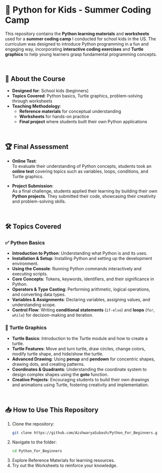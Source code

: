 # 🐍 Python for Kids - Summer Coding Camp  

This repository contains the **Python learning materials** and **worksheets** used for a **summer coding camp** I conducted for school kids in the US. The curriculum was designed to introduce Python programming in a fun and engaging way, incorporating **interactive coding exercises** and **Turtle graphics** to help young learners grasp fundamental programming concepts.  

<br />

## 📌 About the Course  

- **Designed for**: School kids (beginners)  
- **Topics Covered**: Python basics, Turtle graphics, problem-solving through worksheets  
- **Teaching Methodology**:  
  - **Reference materials** for conceptual understanding  
  - **Worksheets** for hands-on practice  
  - **Final project** where students built their own Python applications  

<br />

## 🏆 Final Assessment  

- **Online Test**:  
  To evaluate their understanding of Python concepts, students took an **online test** covering topics such as variables, loops, conditions, and Turtle graphics.  

- **Project Submission**:  
  As a final challenge, students applied their learning by building their own **Python projects**. They submitted their code, showcasing their creativity and problem-solving skills.  

<br />

## 🛠 Topics Covered  

### ✅ Python Basics  
- **Introduction to Python**: Understanding what Python is and its uses.  
- **Installation & Setup**: Installing Python and setting up the development environment.  
- **Using the Console**: Running Python commands interactively and executing scripts.  
- **Core Concepts**: Tokens, keywords, identifiers, and their significance in Python.  
- **Operators & Type Casting**: Performing arithmetic, logical operations, and converting data types.  
- **Variables & Assignments**: Declaring variables, assigning values, and understanding scope.  
- **Control Flow**: Writing **conditional statements** (`if-else`) and **loops** (`for`, `while`) for decision-making and iteration.   

### 🎨 Turtle Graphics  
- **Turtle Basics**: Introduction to the Turtle module and how to create a turtle.  
- **Turtle Features**: Move and turn turtle, draw circles, change colors, modify turtle shape, and hide/show the turtle.  
- **Advanced Drawing**: Using **penup** and **pendown** for concentric shapes, drawing dots, and creating patterns.  
- **Coordinates & Quadrants**: Understanding the coordinate system to design complex shapes using the **goto** function.  
- **Creative Projects**: Encouraging students to build their own drawings and animations using Turtle, fostering creativity and implementation.  


<br />

## 📥 How to Use This Repository  

1. Clone the repository:  
   ```bash
   git clone https://github.com/AishwaryaSubash/Python_For_Beginners.git
   ```
2. Navigate to the folder:
   ```bash
   cd Python_For_Beginners
   ```
3. Explore Reference Materials for learning resources.
4. Try out the Worksheets to reinforce your knowledge.
